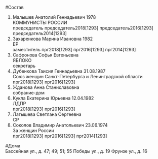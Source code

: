 #Состав  
1. Малышев Анатолий Геннадьевич 1978  
    КОММУНИСТЫ РОССИИ  
    председатель председатель2018[1293] председатель2016[1293] председатель2014[1293]  
2. Захаренкова Марина Ивановна 1982  
    ЕР  
    заместитель прг2018[1293] прг2016[1293] прг2014[1293]  
3. Сафронова Софья Евгеньевна  
    ЯБЛОКО  
    секретарь  
4. Дубенкова Таисия Геннадьевна 31.08.1987  
    Союз женщин Санкт-Петербурга и Ленинградской области  
    прг2018[1293] прг2016[1293]  
5. Жданова Анна Станиславовна  
    собрание-дом  
6. Кукла Екатерина Юрьевна 12.04.1982  
    ЛДПР  
    прг2018[1293] прг2016[1293]  
7. Латышева Светлана Сергеевна  
    СР  
8. Соколов Владимир Анатольевич 23.06.1974  
    За женщин России  
    прг2018[1293] прг2016[1293] прг2014[1293]  
  
#Дома  
Бассейная ул., д. 47; 49; 51; 55 Победы ул., д. 19 Фрунзе ул., д. 16  
  
